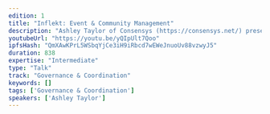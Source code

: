 ```yaml
---
edition: 1
title: "Inflekt: Event & Community Management"
description: "Ashley Taylor of Consensys (https://consensys.net/) presents on Inflekt, an open source tribal network and events management platform."
youtubeUrl: "https://youtu.be/yQIpUlt7Qoo"
ipfsHash: "QmXAwKPrL5WSbqYjCe3iH9iRbcd7wEWeJnuoUv88vzwyJ5"
duration: 838
expertise: "Intermediate"
type: "Talk"
track: "Governance & Coordination"
keywords: []
tags: ['Governance & Coordination']
speakers: ['Ashley Taylor']
---
```

